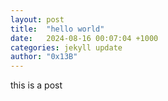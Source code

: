 ```yaml
---
layout: post
title:  "hello world"
date:   2024-08-16 00:07:04 +1000
categories: jekyll update
author: "0x13B"
---
```

this is a post